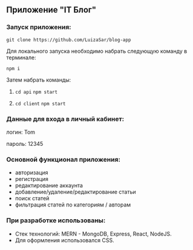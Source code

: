 <h2> Приложение "IT Блог"</h2>

### Запуск приложения:

`git clone https://github.com/LuizaSar/blog-app`

Для локального запуска необходимо набрать следующую команду в терминале:


` npm i `

Затем набрать команды:

1. ` cd api `
    ` npm start `

2. ` cd client `
    ` npm start `

### Данные для входа в личный кабинет:

логин: Tom

пароль: 12345


### Основной функционал приложения:
* авторизация
* регистрация
* редактирование аккаунта
* добавление/удаление/редактирование статьи
* поиск статей
* фильтрация статей по категориям / авторам



### При разработке использованы:
* Стек технологий: MERN - MongoDB, Express, React, NodeJS.
* Для оформления использовался CSS.

